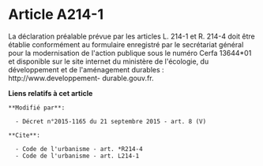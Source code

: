 # Article A214-1

La déclaration préalable prévue par les articles L. 214-1 et R. 214-4 doit être établie conformément au formulaire enregistré
par le secrétariat général pour la modernisation de l'action publique sous le numéro Cerfa 13644*01 et disponible sur le site
internet du ministère de l'écologie, du développement et de l'aménagement durables :  http://www.developpement-
durable.gouv.fr.

**Liens relatifs à cet article**

	**Modifié par**:

	  - Décret n°2015-1165 du 21 septembre 2015 - art. 8 (V)

	**Cite**:

	  - Code de l'urbanisme - art. *R214-4
	  - Code de l'urbanisme - art. L214-1
